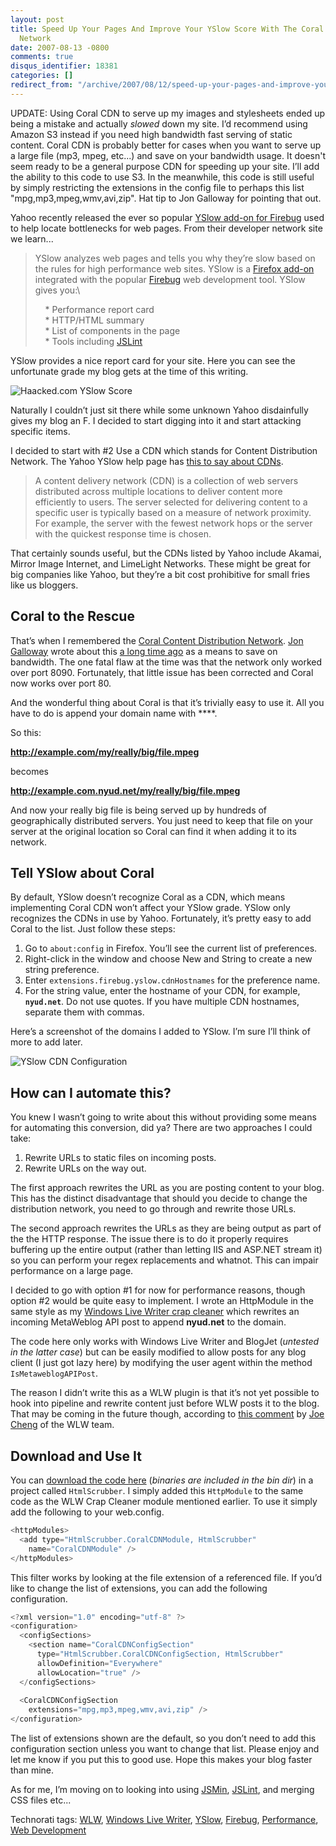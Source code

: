 ```yaml
---
layout: post
title: Speed Up Your Pages And Improve Your YSlow Score With The Coral Content Distribution
  Network
date: 2007-08-13 -0800
comments: true
disqus_identifier: 18381
categories: []
redirect_from: "/archive/2007/08/12/speed-up-your-pages-and-improve-your-yslow-score-with.aspx/"
---
```


UPDATE: Using Coral CDN to serve up my images and stylesheets ended up
being a mistake and actually *slowed* down my site. I’d recommend using
Amazon S3 instead if you need high bandwidth fast serving of static
content. Coral CDN is probably better for cases when you want to serve
up a large file (mp3, mpeg, etc...) and save on your bandwidth usage. It
doesn't seem ready to be a general purpose CDN for speeding up your
site. I’ll add the ability to this code to use S3. In the meanwhile,
this code is still useful by simply restricting the extensions in the
config file to perhaps this list "mpg,mp3,mpeg,wmv,avi,zip". Hat tip to
Jon Galloway for pointing that out.

Yahoo recently released the ever so popular [YSlow add-on for
Firebug](http://developer.yahoo.com/yslow/ "Speed up your web pages with YSlow") used
to help locate bottlenecks for web pages. From their developer network
site we learn...

> YSlow analyzes web pages and tells you why they’re slow based on the
> rules for high performance web sites. YSlow is a [Firefox
> add-on](https://addons.mozilla.org/en-US/firefox/addon/5369 "Firefox Add-On")
> integrated with the popular
> [Firebug](http://www.getfirebug.com/ "Firebug") web development tool.
> YSlow gives you:\
>
>     \* Performance report card\
>      \* HTTP/HTML summary\
>      \* List of components in the page\
>      \* Tools including
> [JSLint](http://jslint.com/ "jslint javascript analysis tool")

YSlow provides a nice report card for your site. Here you can see the
unfortunate grade my blog gets at the time of this writing.

![Haacked.com YSlow
Score](http://haacked.com/images/haacked_com/WindowsLiveWriter/CoralDistributionNetworkPlugin_FAA8/Firebug%20-%20youve%20been%20HAACKED_2.png)

Naturally I couldn’t just sit there while some unknown Yahoo
disdainfully gives my blog an F. I decided to start digging into it and
start attacking specific items.

I decided to start with \#2 Use a CDN which stands for Content
Distribution Network. The Yahoo YSlow help page has [this to say about
CDNs](http://developer.yahoo.com/performance/rules.html#cdn "Yahoo Yslow Help for CDN").

> A content delivery network (CDN) is a collection of web servers
> distributed across multiple locations to deliver content more
> efficiently to users. The server selected for delivering content to a
> specific user is typically based on a measure of network proximity.
> For example, the server with the fewest network hops or the server
> with the quickest response time is chosen.

That certainly sounds useful, but the CDNs listed by Yahoo include
Akamai, Mirror Image Internet, and LimeLight Networks. These might be
great for big companies like Yahoo, but they’re a bit cost prohibitive
for small fries like us bloggers.

Coral to the Rescue
-------------------

That’s when I remembered the [Coral Content Distribution
Network](http://www.coralcdn.org/ "Coral CDN"). [Jon
Galloway](http://weblogs.asp.net/jgalloway/ "friend met") wrote about
this [a long time
ago](http://weblogs.asp.net/jgalloway/archive/2005/11/26/431592.aspx "Use the Coral Distribution Network to save bandwidth") as
a means to save on bandwidth. The one fatal flaw at the time was that
the network only worked over port 8090. Fortunately, that little issue
has been corrected and Coral now works over port 80.

And the wonderful thing about Coral is that it’s trivially easy to use
it. All you have to do is append your domain name with ****.

So this:

**http://example.com/my/really/big/file.mpeg**

becomes

**http://example.com.nyud.net/my/really/big/file.mpeg**

And now your really big file is being served up by hundreds of
geographically distributed servers. You just need to keep that file on
your server at the original location so Coral can find it when adding it
to its network.

Tell YSlow about Coral
----------------------

By default, YSlow doesn’t recognize Coral as a CDN, which means
implementing Coral CDN won’t affect your YSlow grade. YSlow only
recognizes the CDNs in use by Yahoo. Fortunately, it’s pretty easy to
add Coral to the list. Just follow these steps:

1.  Go to `about:config` in Firefox. You’ll see the current list of
    preferences.
2.  Right-click in the window and choose New and String to create a new
    string preference.
3.  Enter `extensions.firebug.yslow.cdnHostnames` for the preference
    name.
4.  For the string value, enter the hostname of your CDN, for example,
    **`nyud.net`**. Do not use quotes. If you have multiple CDN
    hostnames, separate them with commas.

Here’s a screenshot of the domains I added to YSlow. I’m sure I’ll think
of more to add later.

![YSlow CDN
Configuration](http://haacked.com/images/haacked_com/WindowsLiveWriter/CoralDistributionNetworkPlugin_FAA8/Enter%20string%20value_1.png)

How can I automate this?
------------------------

You knew I wasn’t going to write about this without providing some means
for automating this conversion, did ya? There are two approaches I could
take:

1.  Rewrite URLs to static files on incoming posts.
2.  Rewrite URLs on the way out.

The first approach rewrites the URL as you are posting content to your
blog. This has the distinct disadvantage that should you decide to
change the distribution network, you need to go through and rewrite
those URLs.

The second approach rewrites the URLs as they are being output as part
of the the HTTP response. The issue there is to do it properly requires
buffering up the entire output (rather than letting IIS and ASP.NET
stream it) so you can perform your regex replacements and whatnot. This
can impair performance on a large page.

I decided to go with option \#1 for now for performance reasons, though
option \#2 would be quite easy to implement. I wrote an HttpModule in
the same style as my [Windows Live Writer crap
cleaner](http://haacked.com/archive/2007/07/29/cleanup-the-crap-that-windows-live-writer-injects-with-this.aspx "Cleanup the crap that WLW injects") which
rewrites an incoming MetaWeblog API post to append **nyud.net** to the
domain.

The code here only works with Windows Live Writer and BlogJet (*untested
in the latter case*) but can be easily modified to allow posts for any
blog client (I just got lazy here) by modifying the user agent within
the method `IsMetaweblogAPIPost`.

The reason I didn’t write this as a WLW plugin is that it’s not yet
possible to hook into pipeline and rewrite content just before WLW posts
it to the blog. That may be coming in the future though, according
to [this
comment](http://jcheng.wordpress.com/2007/08/10/new-plugin-dynamic-template/#comment-6083 "A comment on hooking into the pipeline")
by [Joe Cheng](http://jcheng.wordpress.com/ "Joe Cheng") of the WLW
team.

Download and Use It
-------------------

You can [download the code
here](http://haacked.com/code/HtmlScrubber.zip "HtmlScrubber Source and Binaries") (*binaries
are included in the bin dir*) in a project called `HtmlScrubber`. I
simply added this `HttpModule` to the same code as the WLW Crap Cleaner
module mentioned earlier. To use it simply add the following to your
web.config.

```csharp
<httpModules>
  <add type="HtmlScrubber.CoralCDNModule, HtmlScrubber" 
    name="CoralCDNModule" />
</httpModules>
```

This filter works by looking at the file extension of a referenced file.
If you’d like to change the list of extensions, you can add the
following configuration.

```csharp
<?xml version="1.0" encoding="utf-8" ?>
<configuration>
  <configSections>
    <section name="CoralCDNConfigSection" 
      type="HtmlScrubber.CoralCDNConfigSection, HtmlScrubber" 
      allowDefinition="Everywhere" 
      allowLocation="true" />
  </configSections>
  
  <CoralCDNConfigSection 
    extensions="mpg,mp3,mpeg,wmv,avi,zip" />
</configuration>
```

The list of extensions shown are the default, so you don’t need to add
this configuration section unless you want to change that list. Please
enjoy and let me know if you put this to good use. Hope this makes your
blog faster than mine.

As for me, I’m moving on to looking into
using [JSMin](http://crockford.com/javascript/jsmin "A tool for compressing javascript"),
[JSLint](http://www.jslint.com/lint.html "A tool for analyzing common errors in javascript"), and
merging CSS files etc...

Technorati tags: [WLW](http://technorati.com/tags/WLW), [Windows Live
Writer](http://technorati.com/tags/Windows%20Live%20Writer),
[YSlow](http://technorati.com/tags/YSlow),
[Firebug](http://technorati.com/tags/Firebug),
[Performance](http://technorati.com/tags/Performance), [Web
Development](http://technorati.com/tags/Web%20Development)

